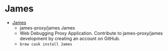 # James
- [James](https://github.com/james-proxy/james)
  -  james-proxy/james James
  - Web Debugging Proxy Application. Contribute to james-proxy/james development by creating an account on GitHub.
  - `brew cask install James`
